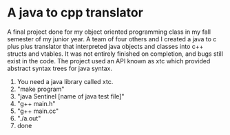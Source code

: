 # A java to cpp translator

A final project done for my object oriented programming class in my fall
semester of my junior year. A team of four others and I created a java to c
plus plus translator that interpreted java objects and classes into c++
structs and vtables. It was not entirely finished on completion, and bugs still
exist in the code. The project used an API known as xtc which provided abstract
syntax trees for java syntax.

1. You need a java library called xtc.
2. "make program"
3. "java Sentinel [name of java test file]"
4. "g++ main.h"
5. "g++ main.cc"
6. "./a.out"
7. done
